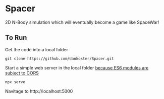 # Spacer
2D N-Body simulation which will eventually become a game like SpaceWar!

## To Run

Get the code into a local folder
```
git clone https://github.com/dankoster/Spacer.git
```

Start a simple web server in the local folder [because ES6 modules are subject to CORS](https://stackoverflow.com/q/52919331)
```
npx serve
```

Navitage to http://localhost:5000
